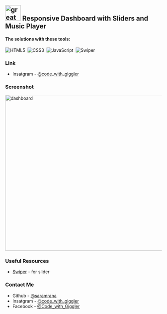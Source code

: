 ## <img src="https://user-images.githubusercontent.com/13468728/233831804-0f5c7ee5-d654-4c13-9c77-a5bd6dc4fe74.jpg" title="great tricks" alt="great tricks" width="50" height="50"/> Responsive Dashboard with Sliders and Music Player

#### The solutions with these tools:

![HTML5](https://img.shields.io/badge/-HTML5-E34F26?style=for-the-badge&logo=html5&logoColor=white)&nbsp;
![CSS3](https://img.shields.io/badge/-CSS3-1572B6?style=for-the-badge&logo=css3)&nbsp;
![JavaScript](https://img.shields.io/badge/Javascript-F7DF1E.svg?style=for-the-badge&logo=javascript&logoColor=black)&nbsp;
![Swiper](https://img.shields.io/badge/swiper%20js-4287F5?style=for-the-badge&logo=swiper&logoColor=white)&nbsp;

### Link

- Insatgram - [@code_with_giggler](https://www.instagram.com/code_with_giggler)

### Screenshot

<div align="left">
<img src="screenshot.png" title="dashboard" alt="dashboard" width="750" height="500"/>
</div>

### Useful Resources

- [Swiper](https://swiperjs.com/) - for slider


### Contact Me

- Github - [@saramrana](https://github.com/saramrana)
- Insatgram - [@code_with_giggler](https://www.instagram.com/code_with_giggler)
- Facebook - [@Code_with_Giggler](https://www.facebook.com/profile.php?id=61565536302885)
